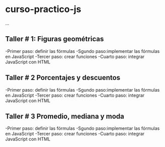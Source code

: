 # curso-practico-js

...

## Taller # 1: Figuras geométricas

-Primer paso: definir las fórmulas
-Sgundo paso:implementar las fórmulas en JavaScript
-Tercer paso: crear funciones
-Cuarto paso: integrar JavaScript con HTML


## Taller # 2 Porcentajes y descuentos

-Primer paso: definir las fórmulas
-Sgundo paso:implementar las fórmulas en JavaScript
-Tercer paso: crear funciones
-Cuarto paso: integrar JavaScript con HTML


## Taller # 3 Promedio, mediana y moda

-Primer paso: definir las fórmulas
-Sgundo paso:implementar las fórmulas en JavaScript
-Tercer paso: crear funciones
-Cuarto paso: integrar JavaScript con HTML

